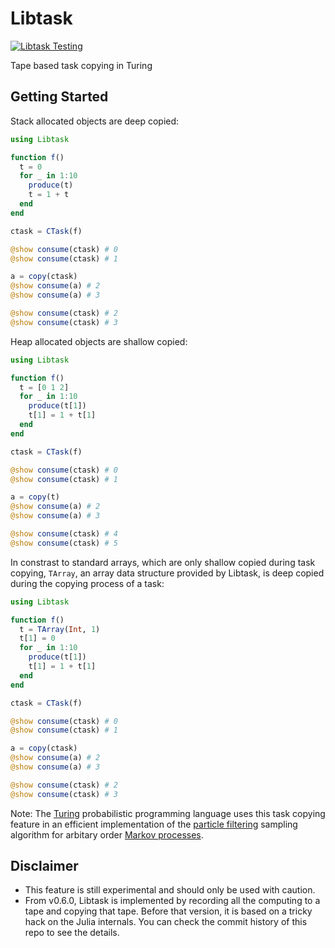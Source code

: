 # Libtask

[![Libtask Testing](https://github.com/TuringLang/Libtask.jl/workflows/Libtask%20Testing/badge.svg)](https://github.com/TuringLang/Libtask.jl/actions?branch=master)

Tape based task copying in Turing

## Getting Started

Stack allocated objects are deep copied:

```julia
using Libtask

function f()
  t = 0
  for _ in 1:10
    produce(t)
    t = 1 + t
  end
end

ctask = CTask(f)

@show consume(ctask) # 0
@show consume(ctask) # 1

a = copy(ctask)
@show consume(a) # 2
@show consume(a) # 3

@show consume(ctask) # 2
@show consume(ctask) # 3
```

Heap allocated objects are shallow copied:

```julia
using Libtask

function f()
  t = [0 1 2]
  for _ in 1:10
    produce(t[1])
    t[1] = 1 + t[1]
  end
end

ctask = CTask(f)

@show consume(ctask) # 0
@show consume(ctask) # 1

a = copy(t)
@show consume(a) # 2
@show consume(a) # 3

@show consume(ctask) # 4
@show consume(ctask) # 5
```

In constrast to standard arrays, which are only shallow copied during
task copying, `TArray`, an array data structure provided by Libtask,
is deep copied during the copying process of a task:

```julia
using Libtask

function f()
  t = TArray(Int, 1)
  t[1] = 0
  for _ in 1:10
    produce(t[1])
    t[1] = 1 + t[1]
  end
end

ctask = CTask(f)

@show consume(ctask) # 0
@show consume(ctask) # 1

a = copy(ctask)
@show consume(a) # 2
@show consume(a) # 3

@show consume(ctask) # 2
@show consume(ctask) # 3
```

Note: The [Turing](https://github.com/TuringLang/Turing.jl)
probabilistic programming language uses this task copying feature in
an efficient implementation of the [particle
filtering](https://en.wikipedia.org/wiki/Particle_filter) sampling
algorithm for arbitary order [Markov
processes](https://en.wikipedia.org/wiki/Markov_model#Hidden_Markov_model).

## Disclaimer

- This feature is still experimental and should only be used with caution.
- From v0.6.0, Libtask is implemented by recording all the computing
  to a tape and copying that tape. Before that version, it is based on
  a tricky hack on the Julia internals. You can check the commit
  history of this repo to see the details.
